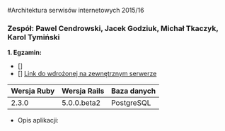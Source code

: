 #Architektura serwisów internetowych 2015/16

### Zespół: Pawel Cendrowski, Jacek Godziuk, Michał Tkaczyk, Karol Tymiński

<b>1. Egzamin:</b>
 - [] []()
 - [] [Link do wdrożonej na zewnętrznym serwerze]()
 
| Wersja Ruby   | Wersja Rails   | Baza danych |
|------------|---------|-------------|
|    2.3.0   | 5.0.0.beta2  | PostgreSQL  |

- Opis aplikacji: 
